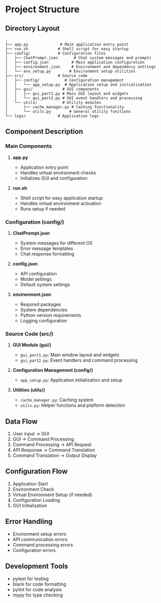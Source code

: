 # Project Structure

## Directory Layout

```
.
├── app.py              # Main application entry point
├── run.sh             # Shell script for easy startup
├── config/            # Configuration files
│   ├── ChatPrompt.json       # Chat system messages and prompts
│   ├── config.json          # Main application configuration
│   ├── environment.json     # Environment and dependency settings
│   └── env_setup.py        # Environment setup utilities
├── src/               # Source code
│   ├── config/           # Configuration management
│   │   └── app_setup.py  # Application setup and initialization
│   ├── gui/             # GUI components
│   │   ├── gui_part1.py # Main GUI layout and widgets
│   │   └── gui_part2.py # GUI event handlers and processing
│   └── utils/           # Utility modules
│       ├── cache_manager.py # Caching functionality
│       └── utils.py        # General utility functions
└── logs/              # Application logs
```

## Component Description

### Main Components

1. **app.py**
   - Application entry point
   - Handles virtual environment checks
   - Initializes GUI and configuration

2. **run.sh**
   - Shell script for easy application startup
   - Handles virtual environment activation
   - Runs setup if needed

### Configuration (config/)

1. **ChatPrompt.json**
   - System messages for different OS
   - Error message templates
   - Chat response formatting

2. **config.json**
   - API configuration
   - Model settings
   - Default system settings

3. **environment.json**
   - Required packages
   - System dependencies
   - Python version requirements
   - Logging configuration

### Source Code (src/)

1. **GUI Module (gui/)**
   - `gui_part1.py`: Main window layout and widgets
   - `gui_part2.py`: Event handlers and command processing

2. **Configuration Management (config/)**
   - `app_setup.py`: Application initialization and setup

3. **Utilities (utils/)**
   - `cache_manager.py`: Caching system
   - `utils.py`: Helper functions and platform detection

## Data Flow

1. User input → GUI
2. GUI → Command Processing
3. Command Processing → API Request
4. API Response → Command Translation
5. Command Translation → Output Display

## Configuration Flow

1. Application Start
2. Environment Check
3. Virtual Environment Setup (if needed)
4. Configuration Loading
5. GUI Initialization

## Error Handling

- Environment setup errors
- API communication errors
- Command processing errors
- Configuration errors

## Development Tools

- pytest for testing
- black for code formatting
- pylint for code analysis
- mypy for type checking